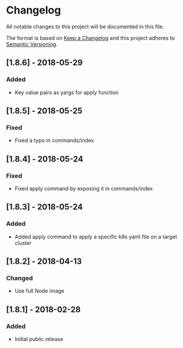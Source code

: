 # Changelog
All notable changes to this project will be documented in this file.

The format is based on [Keep a Changelog](http://keepachangelog.com/en/1.0.0/)
and this project adheres to [Semantic Versioning](http://semver.org/spec/v2.0.0.html).

## [1.8.6] - 2018-05-29
### Added
* Key value pairs as yargs for apply function

## [1.8.5] - 2018-05-25
### Fixed
* Fixed a typo in commands/index

## [1.8.4] - 2018-05-24
### Fixed
* Fixed apply command by exposing it in commands/index

## [1.8.3] - 2018-05-24
### Added
* Added apply command to apply a specific k8s yaml file on a target cluster

## [1.8.2] - 2018-04-13
### Changed
* Use full Node image

## [1.8.1] - 2018-02-28
### Added
- Initial public release
